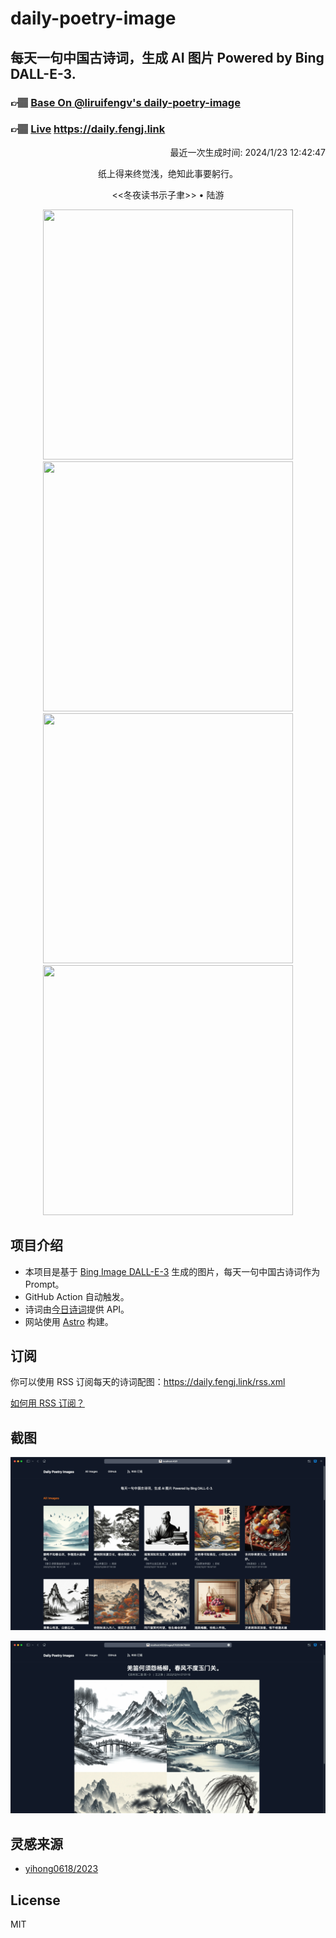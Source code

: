 
# daily-poetry-image

## 每天一句中国古诗词，生成 AI 图片 Powered by Bing DALL-E-3.

### 👉🏽 [Base On @liruifengv's daily-poetry-image](https://github.com/liruifengv/daily-poetry-image)

### 👉🏽 [Live](https://daily.fengj.link) https://daily.fengj.link

<p align="right">
  最近一次生成时间: 2024/1/23 12:42:47
</p>
<p align="center">
纸上得来终觉浅，绝知此事要躬行。
</p>
<p align="center">
<<冬夜读书示子聿>> • 陆游
</p>
<p align="center">
<img src="https://tse3.mm.bing.net/th/id/OIG.OLhtPyLdeNcgnvZ8a3Kc" height="400" width="400" />
<img src="https://tse1.mm.bing.net/th/id/OIG.wBU7AunHbEqBAfCUIbqc" height="400" width="400" />
<img src="https://tse4.mm.bing.net/th/id/OIG.uZwpciEhU0k.uzyiOC.z" height="400" width="400" />
<img src="https://tse1.mm.bing.net/th/id/OIG..WDVJbuskM6C97yH5eMA" height="400" width="400" />
</p>

## 项目介绍

-   本项目是基于 [Bing Image DALL-E-3](https://www.bing.com/images/create) 生成的图片，每天一句中国古诗词作为 Prompt。
-   GitHub Action 自动触发。
-   诗词由[今日诗词](https://www.jinrishici.com/)提供 API。
-   网站使用 [Astro](https://astro.build) 构建。

## 订阅

你可以使用 RSS 订阅每天的诗词配图：https://daily.fengj.link/rss.xml

[如何用 RSS 订阅？](https://zhuanlan.zhihu.com/p/55026716)

## 截图

![图片列表](./screenshots/Snipaste_2023-12-28_21-00-26.png)

![图片详情](./screenshots/Snipaste_2023-12-28_21-00-53.png)

## 灵感来源

-   [yihong0618/2023](https://github.com/yihong0618/2023)

## License

MIT
